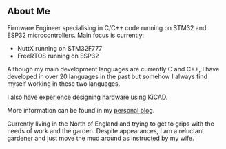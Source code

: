 ## About Me

Firmware Engineer specialising in C/C++ code running on STM32 and ESP32 microcontrollers.  Main focus is currently:

* NuttX running on STM32F777
* FreeRTOS running on ESP32

Although my main development languages are currently C and C++, I have developed in over 20 languages in the past but somehow I always find myself working in these two languages.

I also have experience designing hardware using KiCAD.

More information can be found in my [personal blog](https://blog.mark-stevens.co.uk/).

Currently living in the North of England and trying to get to grips with the needs of work and the garden. Despite appearances, I am a reluctant gardener and just move the mud around as instructed by my wife.

<!--
**NevynUK/NevynUK** is a ✨ _special_ ✨ repository because its `README.md` (this file) appears on your GitHub profile.

Here are some ideas to get you started:

- 🔭 I’m currently working on ...
- 🌱 I’m currently learning ...
- 👯 I’m looking to collaborate on ...
- 🤔 I’m looking for help with ...
- 💬 Ask me about ...
- 📫 How to reach me: ...
- 😄 Pronouns: ...
- ⚡ Fun fact: ...
-->
